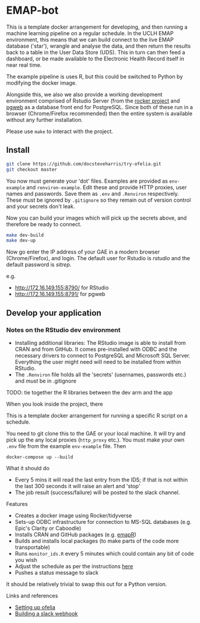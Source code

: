 # EMAP-bot

This is a template docker arrangement for developing, and then running a machine learning pipeline on a regular schedule. In the UCLH EMAP environment, this means that we can build connect to the live EMAP database ('star'), wrangle and analyse the data, and then return the results back to a table in the User Data Store (UDS). This in turn can then feed a dashboard, or be made available to the Electronic Health Record itself in near real time.

The example pipeline is uses R, but this could be switched to Python by modifying the docker image.

Alongside this, we also we also provide a working development environment comprised of Rstudio Server (from the [rocker project](https://hub.docker.com/r/rocker/tidyverse) and [pgweb](https://sosedoff.github.io/pgweb/) as a database front end for PostgreSQL. Since both of these run in a browser (Chrome/Firefox recommended) then the entire system is available without any further installation.

Please use `make` to interact with the project.

## Install

```sh
git clone https://github.com/docsteveharris/try-ofelia.git
git checkout master
```

You now must generate your 'dot' files. Examples are provided as `env-example` and `renviron-example`. Edit these and provide HTTP proxies, user names and passwords. Save them as `.env` and `.Renviron` respectively. These must be ignored by `.gitignore` so they remain out of version control and your secrets don't leak.

Now you can build your images which will pick up the secrets above, and therefore be ready to connect.


```sh
make dev-build
make dev-up
```

Now go enter the IP address of your GAE in a modern browser (Chrome/Firefox), and login. The default user for Rstudio is *rstudio* and the default password is *sitrep*.

e.g.
* http://172.16.149.155:8790/ for RStudio
* http://172.16.149.155:8791/ for pgweb

## Develop your application


### Notes on the RStudio dev environment

* Installing additional libraries: The RStudio image is able to install from CRAN and from GitHub. It comes pre-installed with ODBC and the necessary drivers to connect to PostgreSQL and Microsoft SQL Server. Everything the user might need will need to be installed from within RStudio. 
* The `.Renviron` file holds all the 'secrets' (usernames, passwords etc.) and _must_ be in .gitignore







TODO: tie together the R libraries between the dev arm and the app

When you look inside the project, there 


This is a template docker arrangement for running a specific R script on a schedule. 

You need to git clone this to the GAE or your local machine.
It will try and pick up the any local proxies (`http_proxy` etc.).
You must make your own `.env` file from the example `env-example` file.
Then 

```
docker-compose up --build
```

What it should do

* Every 5 mins it will read the last entry from the IDS; if that is not within the last 300 seconds it will raise an alert and 'stop'
* The job result (success/failure) will be posted to the slack channel.

Features

* Creates a docker image using Rocker/tidyverse
* Sets-up ODBC infrastructure for connection to MS-SQL databases (e.g. Epic's Clarity or Caboodle)
* Installs CRAN and GitHub packages (e.g. [emapR](https://github.com/inform-health-informatics/emapR.git))
* Builds and installs local packages (to make parts of the code more transportable)
* Runs `monitor_ids.R` every 5 minutes which could contain any bit of code you wish
* Adjust the schedule as per the instructions [here](https://github.com/mcuadros/ofelia)
* Pushes a status message to slack

It should be relatively trivial to swap this out for a Python version.

Links and references

* [Setting up ofelia](https://github.com/viktorsapozhok/docker-python-ofelia)
* [Building a slack webhook](https://api.slack.com/messaging/webhooks)

